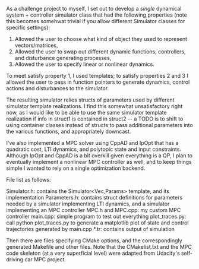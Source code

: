 As a challenge project to myself, I set out to develop a *single* dynamical system + controller simulator class that had the following properties (note this becomes somehwat trivial if you allow different Simulator classes for specific settings):

1) Allowed the user to choose what kind of object they used to represent vectors/matrices,
2) Allowed the user to swap out different dynamic functions, controllers, and disturbance generating processes,
3) Allowed the user to specify linear or nonlinear dynamics.

To meet satisfy property 1, I used templates; to satisfy properties 2 and 3 I allowed the user to pass in function pointers to generate dynamics, control actions and disturbances to the simulator.

The resulting simulator relies structs of parameters used by different simulator template realizations.  I find this somewhat unsatisfactory right now, as I would like to be able to use the same simulator template realization if info in struct1 is contained in struct2 -- a TODO is to shift to using container classes instead of structs to pass additional parameters into the various functions, and appropriately downcast.

I've also implemented a MPC solver using CppAD and IpOpt that has a quadratic cost, LTI dynamics, and polytopic state and input constraints.  Although IpOpt and CppAD is a bit overkill given everything is a QP, I plan to eventually implement a nonlinear MPC controller as well, and to keep things simple I wanted to rely on a single optimization backend.

File list as follows:

Simulator.h: contains the Simulator<Vec,Params> template, and its implementation
Parameters.h: contains struct definitions for parameters needed by a simulator implementing LTI dynamics, and a simulator implementing an MPC controller
MPC.h and MPC.cpp: my custom MPC controller
main.cpp: simple program to test out everything
plot_traces.py: call python plot_traces.py to generate a matplotlib plot of state and control trajectories generated by main.cpp
\*.tr: contains output of simulation

Then there are files specifying CMake options, and the correspondingly generated Makefile and other files.  Note that the CMakelist.txt and the MPC code skeleton (at a very superficial level) were adapted from Udacity's self-driving car MPC project.

